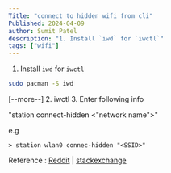 ```yaml
---
Title: "connect to hidden wifi from cli"
Published: 2024-04-09
author: Sumit Patel
description: "1. Install `iwd` for `iwctl`"
tags: ["wifi"]
---
```


1. Install `iwd` for `iwctl`

```bash
sudo pacman -S iwd
```
[--more--]
2. iwctl
3. Enter following info

"station <wlan> connect-hidden <"network name">" 

e.g
```
> station wlan0 connec-hidden "<SSID>"
```


Reference : [Reddit](https://www.reddit.com/r/archlinux/comments/10uhl9f/connect_to_a_hidden_wifi/)
| [stackexchange](https://unix.stackexchange.com/questions/664646/connecting-to-a-hidden-wi-fi-network-arch-linux)
